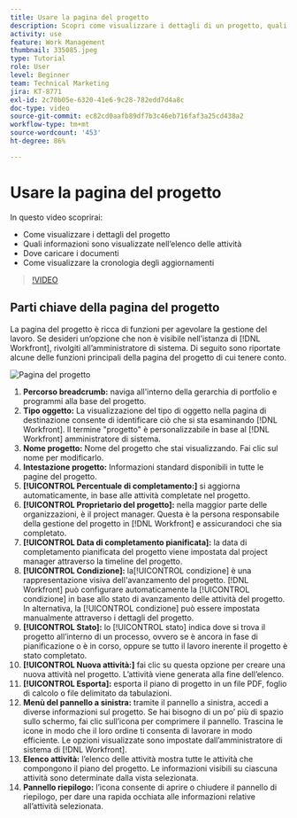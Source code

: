 ```yaml
---
title: Usare la pagina del progetto
description: Scopri come visualizzare i dettagli di un progetto, quali informazioni sono visualizzate nell’elenco delle attività, dove caricare i documenti e come visualizzare la cronologia degli aggiornamenti in [!DNL  Workfront].
activity: use
feature: Work Management
thumbnail: 335085.jpeg
type: Tutorial
role: User
level: Beginner
team: Technical Marketing
jira: KT-8771
exl-id: 2c70b05e-6320-41e6-9c28-782edd7d4a8c
doc-type: video
source-git-commit: ec82cd0aafb89df7b3c46eb716faf3a25cd438a2
workflow-type: tm+mt
source-wordcount: '453'
ht-degree: 86%

---
```


# Usare la pagina del progetto

In questo video scoprirai:

* Come visualizzare i dettagli del progetto
* Quali informazioni sono visualizzate nell’elenco delle attività
* Dove caricare i documenti
* Come visualizzare la cronologia degli aggiornamenti

>[!VIDEO](https://video.tv.adobe.com/v/335085/?quality=12&learn=on)

## Parti chiave della pagina del progetto

La pagina del progetto è ricca di funzioni per agevolare la gestione del lavoro. Se desideri un’opzione che non è visibile nell’istanza di [!DNL Workfront], rivolgiti all’amministratore di sistema. Di seguito sono riportate alcune delle funzioni principali della pagina del progetto di cui tenere conto.

![Pagina del progetto](assets/project-page-graphic-for-planner.png)

1. **Percorso breadcrumb:** naviga all&#39;interno della gerarchia di portfolio e programmi alla base del progetto.
2. **Tipo oggetto:** La visualizzazione del tipo di oggetto nella pagina di destinazione consente di identificare ciò che si sta esaminando [!DNL Workfront]. Il termine &quot;progetto&quot; è personalizzabile in base al [!DNL Workfront] amministratore di sistema.
3. **Nome progetto:** Nome del progetto che stai visualizzando. Fai clic sul nome per modificarlo.
4. **Intestazione progetto:** Informazioni standard disponibili in tutte le pagine del progetto.
5. **[!UICONTROL Percentuale di completamento:]** si aggiorna automaticamente, in base alle attività completate nel progetto.
6. **[!UICONTROL Proprietario del progetto]:** nella maggior parte delle organizzazioni, è il project manager. Questa è la persona responsabile della gestione del progetto in [!DNL Workfront] e assicurandoci che sia completato.
7. **[!UICONTROL Data di completamento pianificata]:** la data di completamento pianificata del progetto viene impostata dal project manager attraverso la timeline del progetto.
8. **[!UICONTROL Condizione]:** la[!UICONTROL  condizione] è una rappresentazione visiva dell&#39;avanzamento del progetto. [!DNL Workfront] può configurare automaticamente la [!UICONTROL condizione] in base allo stato di avanzamento delle attività del progetto. In alternativa, la [!UICONTROL condizione] può essere impostata manualmente attraverso i dettagli del progetto.
9. **[!UICONTROL Stato]:** lo [!UICONTROL stato] indica dove si trova il progetto all’interno di un processo, ovvero se è ancora in fase di pianificazione o è in corso, oppure se tutto il lavoro inerente il progetto è stato completato.
10. **[!UICONTROL Nuova attività:]** fai clic su questa opzione per creare una nuova attività nel progetto. L’attività viene generata alla fine dell’elenco.
11. **[!UICONTROL Esporta]:** esporta il piano di progetto in un file PDF, foglio di calcolo o file delimitato da tabulazioni.
12. **Menù del pannello a sinistra:** tramite il pannello a sinistra, accedi a diverse informazioni sul progetto. Se hai bisogno di un po’ più di spazio sullo schermo, fai clic sull’icona per comprimere il pannello. Trascina le icone in modo che il loro ordine ti consenta di lavorare in modo efficiente. Le opzioni visualizzate sono impostate dall’amministratore di sistema di [!DNL Workfront].
13. **Elenco attività:** l’elenco delle attività mostra tutte le attività che compongono il piano del progetto. Le informazioni visibili su ciascuna attività sono determinate dalla vista selezionata.
14. **Pannello riepilogo:** l’icona consente di aprire o chiudere il pannello di riepilogo, per dare una rapida occhiata alle informazioni relative all’attività selezionata.

<!---
learn more:
simplified left navigation
edit projects
new toolbar for lists
--->
